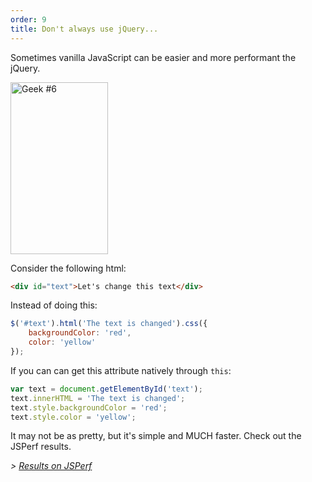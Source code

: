 ```yaml
---
order: 9
title: Don't always use jQuery...
---
```


Sometimes vanilla JavaScript can be easier and more performant the jQuery.

<div class="img-right">
  <img id="geek-6" class="icos-geek" src="http://browserdiet.com/img/6.png" alt="Geek #6" width="156" height="275" />
</div>

Consider the following html:

```html
<div id="text">Let's change this text</div>
```

Instead of doing this:

```js
$('#text').html('The text is changed').css({
	backgroundColor: 'red',
	color: 'yellow'
});
```

If you can can get this attribute natively through `this`:

```js
var text = document.getElementById('text');
text.innerHTML = 'The text is changed';
text.style.backgroundColor = 'red';
text.style.color = 'yellow';
```

It may not be as pretty, but it's simple and MUCH faster. Check out the JSPerf results.

*> [Results on JSPerf](http://jsperf.com/jquery-vs-javascript-performance-text)*